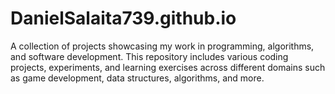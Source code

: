 # DanielSalaita739.github.io
A collection of projects showcasing my work in programming, algorithms, and software development. This repository includes various coding projects, experiments, and learning exercises across different domains such as game development, data structures, algorithms, and more.
